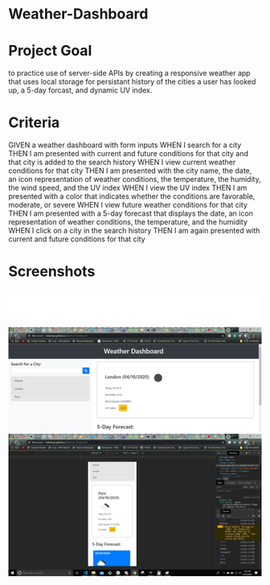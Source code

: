 # Weather-Dashboard

# Project Goal

to practice use of server-side APIs by creating a responsive weather app that uses local storage for persistant history of the cities a user has looked up, a 5-day forcast, and dynamic UV index.

# Criteria

GIVEN a weather dashboard with form inputs
WHEN I search for a city
THEN I am presented with current and future conditions for that city and that city is added to the search history
WHEN I view current weather conditions for that city
THEN I am presented with the city name, the date, an icon representation of weather conditions, the temperature, the humidity, the wind speed, and the UV index
WHEN I view the UV index
THEN I am presented with a color that indicates whether the conditions are favorable, moderate, or severe
WHEN I view future weather conditions for that city
THEN I am presented with a 5-day forecast that displays the date, an icon representation of weather conditions, the temperature, and the humidity
WHEN I click on a city in the search history
THEN I am again presented with current and future conditions for that city

# Screenshots
![](https://github.com/bskutivan/Weather-Dashboard/blob/master/assets/images/Screenshot2.jpg)
![](https://github.com/bskutivan/Weather-Dashboard/blob/master/assets/images/Screenshot1.jpg) 
